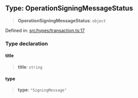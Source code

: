 
## Type: OperationSigningMessageStatus

> **OperationSigningMessageStatus**: `object`

Defined in: [src/types/transaction.ts:17](https://github.com/centrifuge/sdk/blob/89e29cfd91c249c6d0dc7754dc9ba4bee482214a/src/types/transaction.ts#L17)

### Type declaration

#### title

> **title**: `string`

#### type

> **type**: `"SigningMessage"`
